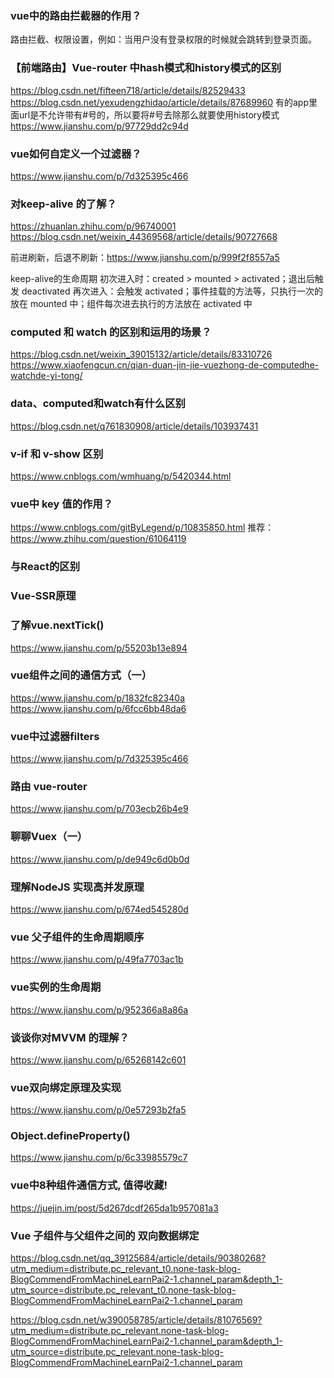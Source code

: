 
### vue中的路由拦截器的作用？
路由拦截、权限设置，例如：当用户没有登录权限的时候就会跳转到登录页面。

### 【前端路由】Vue-router 中hash模式和history模式的区别
https://blog.csdn.net/fifteen718/article/details/82529433
https://blog.csdn.net/yexudengzhidao/article/details/87689960
有的app里面url是不允许带有#号的，所以要将#号去除那么就要使用history模式
https://www.jianshu.com/p/97729dd2c94d

### vue如何自定义一个过滤器？
https://www.jianshu.com/p/7d325395c466

### 对keep-alive 的了解？
https://zhuanlan.zhihu.com/p/96740001
https://blog.csdn.net/weixin_44369568/article/details/90727668

前进刷新，后退不刷新：https://www.jianshu.com/p/999f2f8557a5

keep-alive的生命周期
初次进入时：created > mounted > activated；退出后触发 deactivated
再次进入：会触发 activated；事件挂载的方法等，只执行一次的放在 mounted 中；组件每次进去执行的方法放在 activated 中

### computed 和 watch 的区别和运用的场景？
https://blog.csdn.net/weixin_39015132/article/details/83310726
https://www.xiaofengcun.cn/qian-duan-jin-jie-vuezhong-de-computedhe-watchde-yi-tong/

### data、computed和watch有什么区别
https://blog.csdn.net/q761830908/article/details/103937431

### v-if 和 v-show 区别
https://www.cnblogs.com/wmhuang/p/5420344.html

### vue中 key 值的作用？
https://www.cnblogs.com/gitByLegend/p/10835850.html
推荐：https://www.zhihu.com/question/61064119 


### 与React的区别

### Vue-SSR原理


### 了解vue.nextTick()
https://www.jianshu.com/p/55203b13e894

### vue组件之间的通信方式（一）

https://www.jianshu.com/p/1832fc82340a
https://www.jianshu.com/p/6fcc6bb48da6

### vue中过滤器filters
https://www.jianshu.com/p/7d325395c466


### 路由 vue-router
https://www.jianshu.com/p/703ecb26b4e9

### 聊聊Vuex（一）
https://www.jianshu.com/p/de949c6d0b0d


### 理解NodeJS 实现高并发原理
https://www.jianshu.com/p/674ed545280d

### vue 父子组件的生命周期顺序
https://www.jianshu.com/p/49fa7703ac1b

### vue实例的生命周期
https://www.jianshu.com/p/952366a8a86a

### 谈谈你对MVVM 的理解？
https://www.jianshu.com/p/65268142c601

### vue双向绑定原理及实现
https://www.jianshu.com/p/0e57293b2fa5

### Object.defineProperty()
https://www.jianshu.com/p/6c33985579c7


### vue中8种组件通信方式, 值得收藏!
https://juejin.im/post/5d267dcdf265da1b957081a3

### Vue 子组件与父组件之间的 双向数据绑定
https://blog.csdn.net/qq_39125684/article/details/90380268?utm_medium=distribute.pc_relevant_t0.none-task-blog-BlogCommendFromMachineLearnPai2-1.channel_param&depth_1-utm_source=distribute.pc_relevant_t0.none-task-blog-BlogCommendFromMachineLearnPai2-1.channel_param


https://blog.csdn.net/w390058785/article/details/81076569?utm_medium=distribute.pc_relevant.none-task-blog-BlogCommendFromMachineLearnPai2-1.channel_param&depth_1-utm_source=distribute.pc_relevant.none-task-blog-BlogCommendFromMachineLearnPai2-1.channel_param